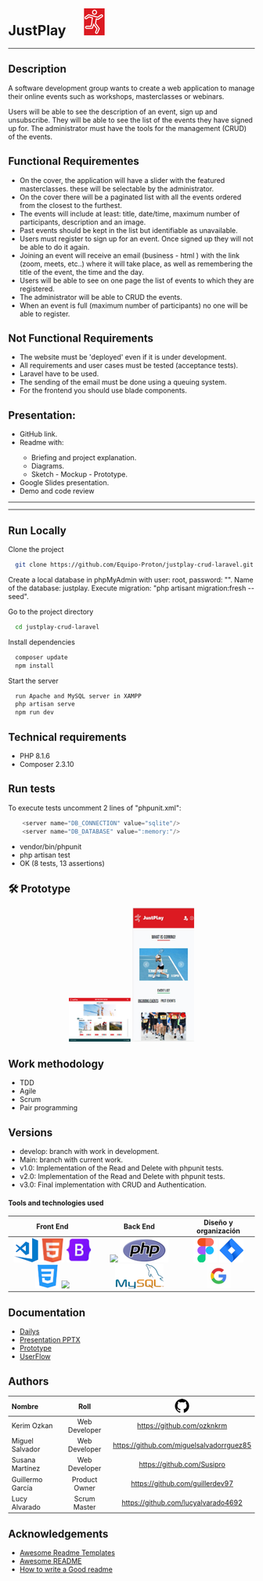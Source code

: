 JustPlay
<img src="public/img/icono.png" style="margin-left: 30px;">
============

***

## Description

A software development group wants to create a web application to manage their online events such as workshops, masterclasses or webinars.

Users will be able to see the description of an event, sign up and unsubscribe. They will be able to see the list of the events they have signed up for. The administrator must have the tools for the management (CRUD) of the events.


## Functional Requirementes

<ul>
<li>On the cover, the application will have a slider with the featured masterclasses. these will be selectable by the administrator.</li>
<li>On the cover there will be a paginated list with all the events ordered from the closest to the furthest.</li>
<li>The events will include at least: title, date/time, maximum number of participants, description and an image.</li>
<li>Past events should be kept in the list but identifiable as unavailable.</li>
<li>Users must register to sign up for an event. Once signed up they will not be able to do it again.</li>
<li>Joining an event will receive an email (business - html ) with the link (zoom, meets, etc..) where it will take place, as well as remembering the title of the event, the time and the day.</li>
<li>Users will be able to see on one page the list of events to which they are registered.</li>
<li>The administrator will be able to CRUD the events.</li>
<li>When an event is full (maximum number of participants) no one will be able to register.</li>
</ul>


## Not Functional Requirements

<ul>
<li>The website must be 'deployed' even if it is under development.</li>
<li>All requirements and user cases must be tested (acceptance tests).</li>
<li>Laravel have to be used.</li>
<li>The sending of the email must be done using a queuing system.</li>
<li>For the frontend you should use blade components.</li>
</ul>


## Presentation:

<ul>
<li>GitHub link.</li>
<li>Readme with:</li>
    <ul>
        <li>Briefing and project explanation.</li>
        <li>Diagrams.</li>
        <li>Sketch - Mockup - Prototype.</li>
    </ul>
<li>Google Slides presentation.</li>
<li>Demo and code review</li>

</ul>

***
***

## Run Locally

Clone the project
```bash
  git clone https://github.com/Equipo-Proton/justplay-crud-laravel.git
```

Create a local database in phpMyAdmin with user: root, password: "".
Name of the database: justplay.
Execute migration: "php artisant migration:fresh --seed".

Go to the project directory
```bash
  cd justplay-crud-laravel
```

Install dependencies
```bash
  composer update
  npm install
```

Start the server
```bash
  run Apache and MySQL server in XAMPP
  php artisan serve
  npm run dev
```


## Technical requirements

- PHP 8.1.6
- Composer 2.3.10


## Run tests

To execute tests uncomment 2 lines of "phpunit.xml":
```php
    <server name="DB_CONNECTION" value="sqlite"/>
    <server name="DB_DATABASE" value=":memory:"/>
```
        
- vendor/bin/phpunit 
- php artisan test
- OK (8 tests, 13 assertions)


## 🛠️ Prototype

<p align="center"> 
<img src="./public/img/pagina-principal(1).png" width=25%>
<img src="./public/img/movilhome.jpg" width=25%>
</p>


## Work methodology

- TDD
- Agile
- Scrum
- Pair programming


## Versions

- develop: branch with work in development.
- Main: branch with current work.
- v1.0: Implementation of the Read and Delete with phpunit tests.
- v2.0:  Implementation of the Read and Delete with phpunit tests.
- v3.0: Final implementation with CRUD and Authentication.


#### Tools and technologies used

| Front End | Back End | Diseño y organización | 
| :---: | :---: | :---: |
| <img src="https://github.com/Yelose/Yelose/blob/main/img/vscode.png"> <img src="https://github.com/Yelose/Yelose/blob/main/img/html.png"> <img src="https://github.com/Yelose/Yelose/blob/main/img/bootstrap.png">  <img src="https://github.com/Yelose/Yelose/blob/main/img/css.png"> <img src="https://camo.githubusercontent.com/bcd4bda49ef6cd9537db065920f4f4f6ac670eae0e0adf2c5133c19b319f1574/68747470733a2f2f627261646c632e67616c6c65727963646e2e76736173736574732e696f2f657874656e73696f6e732f627261646c632f7673636f64652d7461696c77696e646373732f302e322e302f313535383034303536333634392f4d6963726f736f66742e56697375616c53747564696f2e53657276696365732e49636f6e732e44656661756c74"> | <img src="https://encrypted-tbn0.gstatic.com/images?q=tbn:ANd9GcRU3_893T2dAaGeZ6fb9y9rZxc9Cu-TnUKx0Q&usqp=CAU"> <img src="https://github.com/Yelose/Yelose/blob/main/img/php.png">  <img src="https://github.com/Yelose/Yelose/blob/main/img/mysql.png"> | <img src="https://github.com/Yelose/Yelose/blob/main/img/figma.png"> <img src="https://github.com/Yelose/Yelose/blob/main/img/jira.png"> <img src="https://github.com/Yelose/Yelose/blob/main/img/google.png">  |


## Documentation

- [Dailys](https://docs.google.com/document/d/1liH84SXscXYY4BS_w1ZbWIWB2hXiuaR0V_ZfhH4nhOI/edit?usp=sharing)
- [Presentation PPTX](https://docs.google.com/presentation/d/1bZ7vdmS8ArI8FaSERe12CAavoOyvut5mb_DrAyleek4/edit?usp=sharing)
- [Prototype](https://www.figma.com/file/wF99gStSlo5mO8d03M1Tat/Just-Play?node-id=6%3A3)
- [UserFlow](https://www.figma.com/file/pXnQMlo6iVQSkPrgn6O4bJ/User-Flow-JustPlay?node-id=0%3A1)


## Authors

| Nombre | Roll | <img src="https://github.com/Yelose/Yelose/blob/main/img/github.png" width="30px" height="30px"> |
| :--- | :---: | :---: |
| Kerim Ozkan| Web Developer | https://github.com/ozknkrm |
| Miguel Salvador | Web Developer| https://github.com/miguelsalvadorrguez85 |
| Susana Martínez | Web Developer | https://github.com/Susipro |
| Guillermo García | Product Owner | https://github.com/guillerdev97 |
| Lucy Alvarado | Scrum Master| https://github.com/lucyalvarado4692 |


## Acknowledgements

 - [Awesome Readme Templates](https://awesomeopensource.com/project/elangosundar/awesome-README-templates)
 - [Awesome README](https://github.com/matiassingers/awesome-readme)
 - [How to write a Good readme](https://bulldogjob.com/news/449-how-to-write-a-good-readme-for-your-github-project)


